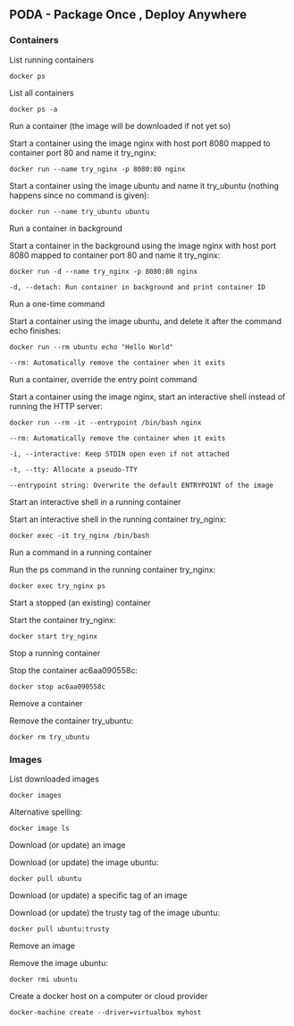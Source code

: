 ## PODA - Package Once , Deploy Anywhere




### Containers

  List running containers
    
    docker ps


List all containers

    docker ps -a


Run a container (the image will be downloaded if not yet so)

Start a container using the image nginx with host port 8080 mapped to container port 80 and name it try_nginx:

    docker run --name try_nginx -p 8080:80 nginx

Start a container using the image ubuntu and name it try_ubuntu (nothing happens since no command is given):

    docker run --name try_ubuntu ubuntu

Run a container in background

Start a container in the background using the image nginx with host port 8080 mapped to container port 80 and name it try_nginx:

    docker run -d --name try_nginx -p 8080:80 nginx

    -d, --detach: Run container in background and print container ID

Run a one-time command

Start a container using the image ubuntu, and delete it after the command echo finishes:

    docker run --rm ubuntu echo "Hello World"

    --rm: Automatically remove the container when it exits

Run a container, override the entry point command

Start a container using the image nginx, start an interactive shell instead of running the HTTP server:

    docker run --rm -it --entrypoint /bin/bash nginx

    --rm: Automatically remove the container when it exits

    -i, --interactive: Keep STDIN open even if not attached

    -t, --tty: Allocate a pseudo-TTY

    --entrypoint string: Overwrite the default ENTRYPOINT of the image

Start an interactive shell in a running container

Start an interactive shell in the running container try_nginx:

    docker exec -it try_nginx /bin/bash

Run a command in a running container

Run the ps command in the running container try_nginx:

    docker exec try_nginx ps

Start a stopped (an existing) container

Start the container try_nginx:

    docker start try_nginx

Stop a running container

Stop the container ac6aa090558c:

    docker stop ac6aa090558c

Remove a container

Remove the container try_ubuntu:

    docker rm try_ubuntu

### Images
List downloaded images

    docker images

Alternative spelling:

    docker image ls

Download (or update) an image

Download (or update) the image ubuntu:

    docker pull ubuntu

Download (or update) a specific tag of an image

Download (or update) the trusty tag of the image ubuntu:

    docker pull ubuntu:trusty


Remove an image

Remove the image ubuntu:

    docker rmi ubuntu



Create a docker host on a computer or cloud provider

    docker-machine create --driver=virtualbox myhost

 